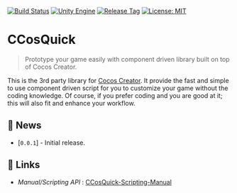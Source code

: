 [![Build Status](https://travis-ci.com/jcs090218/CCosQuick.svg?branch=master)](https://travis-ci.com/jcs090218/CCosQuick)
[![Unity Engine](https://img.shields.io/badge/Cocos%20Creator-2.1.3-blue.svg)](https://www.cocos.com/en/)
[![Release Tag](https://img.shields.io/github/tag/jcs090218/CCosQuick.svg?label=release)](https://github.com/jcs090218/CCosQuick/releases/latest)
[![License: MIT](https://img.shields.io/badge/License-MIT-yellow.svg)](https://opensource.org/licenses/MIT)


# CCosQuick
> Prototype your game easily with component driven library built on top of Cocos Creator.

This is the 3rd party library for [Cocos Creator](https://www.cocos.com/en/).
It provide the fast and simple to use component driven script for you to customize
your game without the coding knowledge. Of course, if you prefer coding and you 
are good at it; this will also fit and enhance your workflow.

## :newspaper: News

* [`0.0.1`] - Initial release.


## :link: Links

* *Manual/Scripting API* : <a href="http://www.jcs-profile.com:3005">CCosQuick-Scripting-Manual</a>
